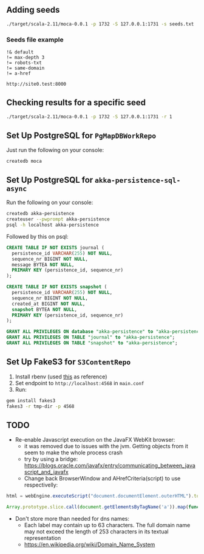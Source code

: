 
## Adding seeds

```bash
./target/scala-2.11/moca-0.0.1 -p 1732 -S 127.0.0.1:1731 -s seeds.txt
```


### Seeds file example

```
!& default
!= max-depth 3
!= robots-txt
!= same-domain
!= a-href

http://site0.test:8000
```


## Checking results for a specific seed

```bash
./target/scala-2.11/moca-0.0.1 -p 1732 -S 127.0.0.1:1731 -r 1
```


## Set Up PostgreSQL for `PgMapDBWorkRepo`

Just run the following on your console:

```shell
createdb moca
```


## Set Up PostgreSQL for `akka-persistence-sql-async`

Run the following on your console:

```bash
createdb akka-persistence
createuser --pwprompt akka-persistence
psql -h localhost akka-persistence
```

Followed by this on psql:

```sql
CREATE TABLE IF NOT EXISTS journal (
  persistence_id VARCHAR(255) NOT NULL,
  sequence_nr BIGINT NOT NULL,
  message BYTEA NOT NULL,
  PRIMARY KEY (persistence_id, sequence_nr)
);

CREATE TABLE IF NOT EXISTS snapshot (
  persistence_id VARCHAR(255) NOT NULL,
  sequence_nr BIGINT NOT NULL,
  created_at BIGINT NOT NULL,
  snapshot BYTEA NOT NULL,
  PRIMARY KEY (persistence_id, sequence_nr)
);

GRANT ALL PRIVILEGES ON database "akka-persistence" to "akka-persistence";
GRANT ALL PRIVILEGES ON TABLE "journal" to "akka-persistence";
GRANT ALL PRIVILEGES ON TABLE "snapshot" to "akka-persistence";
```

## Set Up FakeS3 for `S3ContentRepo`

1. Install rbenv (used [this](https://gorails.com/setup/osx/10.10-yosemite) as reference)
2. Set endpoint to `http://localhost:4568` in `main.conf`
3. Run:

```bash
gem install fakes3
fakes3 -r tmp-dir -p 4568
```


## TODO

* Re-enable Javascript execution on the JavaFX WebKit browser:
  	- it was removed due to issues with the jvm. Getting objects from it seem to make the whole process crash
  	- try by using a bridge: <https://blogs.oracle.com/javafx/entry/communicating_between_javascript_and_javafx>
	- Change back BrowserWindow and AHrefCriteria(script) to use respectivelly:

```javascript 
html = webEngine.executeScript("document.documentElement.outerHTML").toString

Array.prototype.slice.call(document.getElementsByTagName('a')).map(function(e) { return e.href; });
```

* Don't store more than needed for dns names:
	- Each label may contain up to 63 characters. The full domain name may not exceed the length of 253 characters in its textual representation
	- <https://en.wikipedia.org/wiki/Domain_Name_System>
